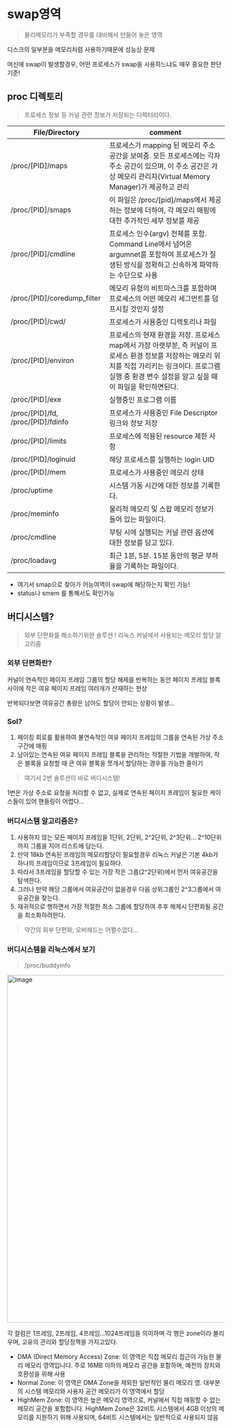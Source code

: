 # swap영역
> 물리메모리가 부족할 경우를 대비해서 만들어 놓은 영역

디스크의 일부분을 메모리처럼 사용하기때문에 성능상 문제

머신에 swap이 발생할경우, 어떤 프로세스가 swap을 사용하느냐도 매우 중요한 판단기준!

## proc 디렉토리

> 프로세스 정보 등 커널 관련 정보가 저장되는 디렉터리이다.

|File/Directory|comment|
|-|-|
|/proc/[PID]/maps	|프로세스가 mapping 된 메모리 주소 공간을 보여줌. 모든 프로세스에는 각자 주소 공간이 있으며, 이 주소 공간은 가상 메모리 관리자(Virtual Memory Manager)가 제공하고 관리|
|/proc/[PID]/smaps|이 파일은 /proc/[pid]/maps에서 제공하는 정보에 더하여, 각 메모리 매핑에 대한 추가적인 세부 정보를 제공|
|/proc/[PID]/cmdline	|프로세스 인수(argv) 전체를 포함. Command Line에서 넘어온 argumnet를 포함하여 프로세스가 질생된 방식을 정확하고 신속하게 파악하는 수단으로 사용|
|/proc/[PID]/coredump_filter	|메모리 유형의 비트마스크를 포함하며 프로세스의 어떤 메모리 세그먼트를 덤프시킬 것인지 설정 |
|/proc/[PID]/cwd/	|프로세스가 사용중인 디렉토리나 파일|
|/proc/[PID]/environ	|프로세스의 현재 환경을 저장. 프로세스 map에서 가장 아랫부분, 즉 커널이 프로세스 환경 정보를 저장하는 메모리 위치를 직접 가리키는 링크이다. 프로그램 실행 중 환경 변수 설정을 알고 싶을 때 이 파일을 확인하면된다.|
|/proc/[PID]/exe	|	실행중인 프로그램 이름|
|/proc/[PID]/fd, /proc/[PID]/fdinfo|프로세스가 사용중인 File Descriptor 링크와 정보 저장|
|/proc/[PID]/limits	|	프로세스에 적용된 resource 제한 사항|
|/proc/[PID]/loginuid|해당 프로세스를 실행하는 login UID|
|/proc/[PID]/mem|프로세스가 사용중인 메모리 상태|
|/proc/uptime|시스템 가동 시간에 대한 정보를 기록한다.|
|/proc/meminfo|물리적 메모리 및 스왑 메모리 정보가 들어 있는 파일이다.|
|/proc/cmdline|부팅 시에 실행되는 커널 관련 옵션에 대한 정보를 담고 있다.|
|/proc/loadavg|최근 1분, 5분. 15분 동안의 평균 부하율을 기록하는 파일이다.|

- 여기서 smap으로 찾아가 어능여역이 swap에 해당하는지 확인 가능!
- status나 smem 를 통해서도 확인가능


## 버디시스템?

> 외부 단편화를 해소하기위한 솔루션 ! 리눅스 커널에서 사용되는 메모리 할당 알고리즘

### 외부 단편화란?

커널이 연속적인 페이지 프레임 그룹의 할당 해제를 반복하는 동안 페이지 프레임 블록 사이에 작은 여유 페이지 프레임 여러개가 산재하는 현상

반복되다보면 여유공간 총량은 남아도 할당이 안되는 상황이 발생...

### Sol?

1. 페이징 회로를 활용하여 불연속적인 여유 페이지 프레임의 그룹을 연속된 가상 주소 구간에 매핑
2. 남아있는 연속된 여유 페이지 프레임 블록을 관리하는 적절한 기법을 개발하여, 작은 블록을 요청할 때 큰 여유 블록을 쪼개서 할당하는 경우를 가능한 줄이기

> 여기서 2번 솔루션이 바로 버디시스템!

1번은 가상 주소로 요청을 처리할 수 없고, 실제로 연속된 페이지 프레임이 필요한 케이스들이 있어 핸들링이 어렵다...


### 버디시스템 알고리즘은?

1. 사용하지 않는 모든 페이지 프레임을 1단위, 2단위, 2^2단위, 2^3단위... 2^10단위까지 그룹을 지어 리스트에 담는다.
2. 만약 18kb 연속된 프레임의 메모리할당이 필요할경우 리눅스 커널은 기본 4kb가 하나의 프레임이므로 3프레임이 필요하다.
3. 따라서 3프레임을 할당할 수 있는 가장 작은 그룹(2^2단위)에서 먼저 여유공간을 탐색한다.
4. 그러나 만약 해당 그룹에서 여유공간이 없을경우 다음 상위그룹인 2^3그룹에서 여유공간을 찾는다.
5. 재귀적으로 행하면서 가장 적절한 최소 그룹에 할당하여 추후 해제시 단편화될 공간을 최소화하려한다.
> 약간의 외부 단편화, 오버헤드는 어쩔수없다...

### 버디시스템을 리눅스에서 보기

> /proc/buddyinfo

<img width="803" alt="image" src="https://github.com/jinia91/TIL/assets/85499582/2a955918-d07b-4554-b921-e633d4e87c84">

각 컬럼은 1프레임, 2프레임, 4프레임...1024프레임을 의미하며
각 행은 zone이라 불리우며, 고유의 관리와 할당정책을 가지고있다.

- DMA (Direct Memory Access) Zone: 이 영역은 직접 메모리 접근이 가능한 물리 메모리 영역입니다. 주로 16MB 이하의 메모리 공간을 포함하며, 예전의 장치와 호환성을 위해 사용
- Normal Zone: 이 영역은 DMA Zone을 제외한 일반적인 물리 메모리 영. 대부분의 시스템 메모리와 사용자 공간 메모리가 이 영역에서 할당
- HighMem Zone: 이 영역은 높은 메모리 영역으로, 커널에서 직접 매핑할 수 없는 메모리 공간을 포함합니다. HighMem Zone은 32비트 시스템에서 4GB 이상의 메모리를 지원하기 위해 사용되며, 64비트 시스템에서는 일반적으로 사용되지 않음






